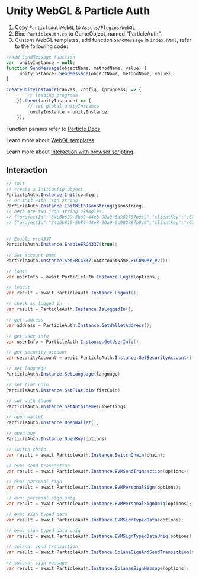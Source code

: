 # Unity WebGL & Particle Auth

1. Copy `ParticleAuthWebGL` to `Assets/Plugins/WebGL`.
2. Bind `ParticleAuth.cs` to GameObject, named "ParticleAuth".
3. Custom WebGL templates, add function `SendMessage` in `index.html`, refer to the following code:

```js
//add SendMessage function
var _unityInstance = null;
function SendMessage(objectName, methodName, value) {
    _unityInstance?.SendMessage(objectName, methodName, value);
}

createUnityInstance(canvas, config, (progress) => {
        // loading progress
    }).then((unityInstance) => {
        // set global unityInstance
        _unityInstance = unityInstance;
    });
```

Function params refer to [Particle Docs](https://developers.particle.network/api-reference/auth/desktop-sdks/web)

Learn more about [WebGL templates](https://docs.unity3d.com/2020.3/Documentation/Manual/webgl-templates.html).

Learn more about [Interaction with browser scripting](https://docs.unity3d.com/cn/2023.2/Manual/webgl-interactingwithbrowserscripting.html).

## Interaction

```C#
// Init
// create a InitConfig object
ParticleAuth.Instance.Init(config);
// or init with json string
ParticleAuth.Instance.InitWithJsonString(jsonString)
// here are two json string examples.
// {"projectId":"34c6b829-5b89-44e8-90a9-6d982787b9c9","clientKey":"c6Z44Ml4TQeNhctvwYgdSv6DBzfjf6t6CB0JDscR","appId":"64f36641-b68c-4b19-aa10-5c5304d0eab3","chainName":"Ethereum","chainId":1}
// {"projectId":"34c6b829-5b89-44e8-90a9-6d982787b9c9","clientKey":"c6Z44Ml4TQeNhctvwYgdSv6DBzfjf6t6CB0JDscR","appId":"64f36641-b68c-4b19-aa10-5c5304d0eab3","chainName":"Base","chainId":84532,"securityAccount":{"promptSettingWhenSign":0,"promptMasterPasswordSettingWhenLogin":0},"wallet":{"displayWalletEntry":false,"defaultWalletEntryPosition":{"X":0.0,"Y":0.0},"supportChains":[{"id":84532,"name":"Base"},{"id":80002,"name":"Polygon"}]}}
    
     
// Enable erc4337
ParticleAuth.Instance.EnableERC4337(true);

// Set account name
ParticleAuth.Instance.SetERC4337(AAAccountName.BICONOMY_V2());

// login
var userInfo = await ParticleAuth.Instance.Login(options);

// logout
var result = await ParticleAuth.Instance.Logout();

// check is logged in
var result = ParticleAuth.Instance.IsLoggedIn();

// get address
var address = ParticleAuth.Instance.GetWalletAddress();

// get user info
var userInfo = ParticleAuth.Instance.GetUserInfo();

// get security account
var securityAccount = await ParticleAuth.Instance.GetSecurityAccount();

// set language
ParticleAuth.Instance.SetLanguage(language)

// set fiat coin
ParticleAuth.Instance.SetFiatCoin(fiatCoin)

// set auth theme
ParticleAuth.Instance.SetAuthTheme(uiSettings)

// open wallet
ParticleAuth.Instance.OpenWallet();

// open buy
ParticleAuth.Instance.OpenBuy(options);

// switch chain
var result = await ParticleAuth.Instance.SwitchChain(chain);

// evm: send transaction
var result = await ParticleAuth.Instance.EVMSendTransaction(options);

// evm: personal sign
var result = await ParticleAuth.Instance.EVMPersonalSign(options);

// evm: personal sign uniq
var result = await ParticleAuth.Instance.EVMPersonalSignUniq(options);

// evm: sign typed data
var result = await ParticleAuth.Instance.EVMSignTypedData(options);

// evm: sign typed data uniq
var result = await ParticleAuth.Instance.EVMSignTypedDataUniq(options);

// solana: send transaction
var result = await ParticleAuth.Instance.SolanaSignAndSendTransaction(options);

// solana: sign message
var result = await ParticleAuth.Instance.SolanasSignMessage(options);

```
